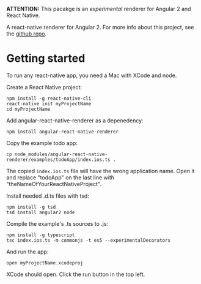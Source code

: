 **ATTENTION:** This pacakge is an *experimental* renderer for Angular 2 and React Native.

A react-native renderer for Angular 2. For more info about this project, see the [github repo](https://github.com/angular/react-native-renderer).

# Getting started

To run any react-native app, you need a Mac with XCode and node.

Create a React Native project:

	npm install -g react-native-cli
	react-native init myProjectName
	cd myProjectName

Add angular-react-native-renderer as a depenedency:

	npm install angular-react-native-renderer

Copy the example todo app:

	cp node_modules/angular-react-native-renderer/examples/todoApp/index.ios.ts .

The copied `index.ios.ts` file will have the wrong application name. Open it and replace "todoApp" on the last line with "theNameOfYourReactNativeProject".

Install needed .d.ts files with tsd:

	npm install -g tsd
	tsd install angular2 node

Compile the example's .ts sources to .js:

	npm install -g typescript
	tsc index.ios.ts -m commonjs -t es5 --experimentalDecorators

And run the app:

	open myProjectName.xcodeproj

XCode should open. Click the run button in the top left.
